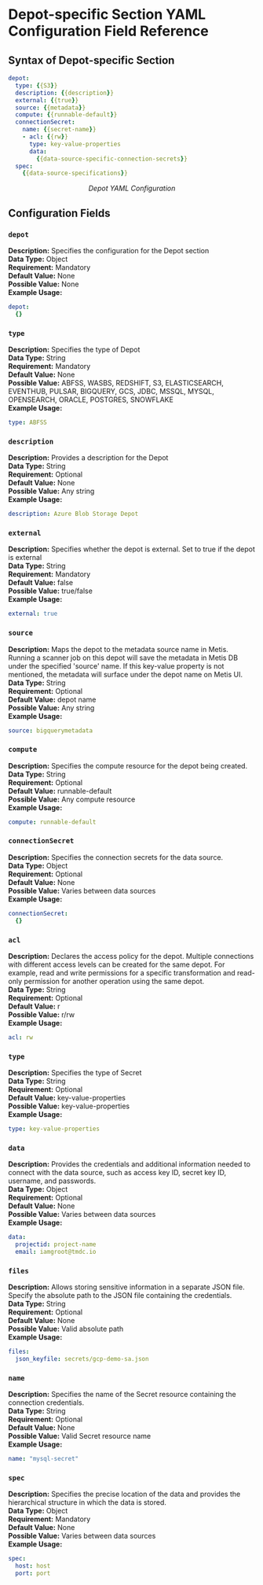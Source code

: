 # Depot-specific Section YAML Configuration Field Reference

## Syntax of Depot-specific Section

```yaml
depot:
  type: {{S3}}                                          
  description: {{description}}
  external: {{true}}
  source: {{metadata}}
  compute: {{runnable-default}}
  connectionSecret:                                
    name: {{secret-name}}
    - acl: {{rw}}
      type: key-value-properties
      data:
        {{data-source-specific-connection-secrets}}
  spec:
    {{data-source-specifications}}
```
<center><i> Depot YAML Configuration </i></center>

## Configuration Fields

### **`depot`**
<b>Description:</b> Specifies the configuration for the Depot section <br>
<b>Data Type:</b> Object <br>
<b>Requirement:</b> Mandatory <br>
<b>Default Value:</b> None <br>
<b>Possible Value:</b> None <br>
<b>Example Usage:</b>

```yaml
depot:
  {}
```

### **`type`**
<b>Description:</b> Specifies the type of Depot <br>
<b>Data Type:</b> String <br>
<b>Requirement:</b> Mandatory <br>
<b>Default Value:</b> None <br>
<b>Possible Value:</b> ABFSS, WASBS, REDSHIFT, S3, ELASTICSEARCH, EVENTHUB, PULSAR, BIGQUERY, GCS, JDBC, MSSQL, MYSQL, OPENSEARCH, ORACLE, POSTGRES, SNOWFLAKE <br>
<b>Example Usage:</b>
```yaml
type: ABFSS
```

### **`description`**
<b>Description:</b> Provides a description for the Depot <br>
<b>Data Type:</b> String <br>
<b>Requirement:</b> Optional <br>
<b>Default Value:</b> None <br>
<b>Possible Value:</b> Any string <br>
<b>Example Usage:</b>
```yaml
description: Azure Blob Storage Depot
```

### **`external`**
<b>Description:</b> Specifies whether the depot is external. Set to true if the depot is external<br>
<b>Data Type:</b> String <br>
<b>Requirement:</b> Mandatory <br>
<b>Default Value:</b> false <br>
<b>Possible Value:</b> true/false <br>
<b>Example Usage:</b>
```yaml
external: true
```

### **`source`**
<b>Description:</b> Maps the depot to the metadata source name in Metis. Running a scanner job on this depot will save the metadata in Metis DB under the specified 'source' name. If this key-value property is not mentioned, the metadata will surface under the depot name on Metis UI.<br>
<b>Data Type:</b> String <br>
<b>Requirement:</b> Optional <br>
<b>Default Value:</b> depot name <br>
<b>Possible Value:</b> Any string <br>
<b>Example Usage:</b>

```yaml
source: bigquerymetadata
```

### **`compute`**
<b>Description:</b> Specifies the compute resource for the depot being created.<br>
<b>Data Type:</b> String <br>
<b>Requirement:</b> Optional <br>
<b>Default Value:</b> runnable-default <br>
<b>Possible Value:</b> Any compute resource <br>
<b>Example Usage:</b>

```yaml
compute: runnable-default
```

### **`connectionSecret`**
<b>Description:</b> Specifies the connection secrets for the data source.<br>
<b>Data Type:</b> Object <br>
<b>Requirement:</b> Optional <br>
<b>Default Value:</b> None <br>
<b>Possible Value:</b> Varies between data sources <br>
<b>Example Usage:</b>
```yaml
connectionSecret:
  {} 
```

### **`acl`**
<b>Description:</b> Declares the access policy for the depot. Multiple connections with different access levels can be created for the same depot. For example, read and write permissions for a specific transformation and read-only permission for another operation using the same depot. <br>
<b>Data Type:</b> String <br>
<b>Requirement:</b> Optional <br>
<b>Default Value:</b> r <br>
<b>Possible Value:</b> r/rw <br>
<b>Example Usage:</b>

```yaml
acl: rw
```

### **`type`**
<b>Description:</b> Specifies the type of Secret<br>
<b>Data Type:</b> String <br>
<b>Requirement:</b> Optional <br>
<b>Default Value:</b> key-value-properties <br>
<b>Possible Value:</b> key-value-properties <br>
<b>Example Usage:</b>

```yaml
type: key-value-properties 
```

### **`data`**
<b>Description:</b> Provides the credentials and additional information needed to connect with the data source, such as access key ID, secret key ID, username, and passwords. <br>
<b>Data Type:</b> Object <br>
<b>Requirement:</b> Optional <br>
<b>Default Value:</b> None <br>
<b>Possible Value:</b> Varies between data sources <br>
<b>Example Usage:</b>

```yaml
data:
  projectid: project-name
  email: iamgroot@tmdc.io
```

### **`files`**
<b>Description:</b> Allows storing sensitive information in a separate JSON file. Specify the absolute path to the JSON file containing the credentials.<br>
<b>Data Type:</b> String <br>
<b>Requirement:</b> Optional <br>
<b>Default Value:</b> None <br>
<b>Possible Value:</b> Valid absolute path <br>
<b>Example Usage:</b>

```yaml
files:
  json_keyfile: secrets/gcp-demo-sa.json
```

### **`name`**
<b>Description:</b> Specifies the name of the Secret resource containing the connection credentials.
<br>
<b>Data Type:</b> String <br>
<b>Requirement:</b> Optional <br>
<b>Default Value:</b> None <br>
<b>Possible Value:</b> Valid Secret resource name <br>
<b>Example Usage:</b>

```yaml
name: "mysql-secret"
```

### **`spec`**
<b>Description:</b> Specifies the precise location of the data and provides the hierarchical structure in which the data is stored. <br>
<b>Data Type:</b> Object <br>
<b>Requirement:</b> Mandatory <br>
<b>Default Value:</b> None <br>
<b>Possible Value:</b> Varies between data sources <br>
<b>Example Usage:</b>

```yaml
spec:
  host: host
  port: port
```

